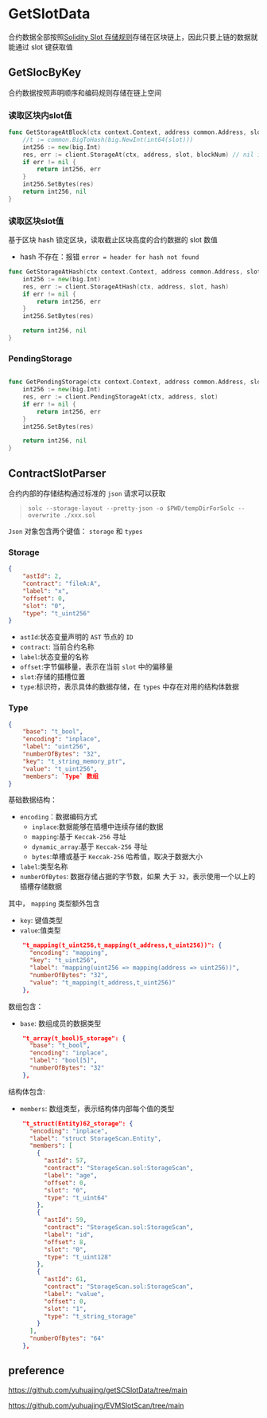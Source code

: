 # GetSlotData
合约数据全部按照[Solidity Slot 存储规则](https://yuhuajing.github.io/solidity-book/milestone_1/static-slot-storage.html)存储在区块链上，因此只要上链的数据就能通过 slot 键获取值
## GetSlocByKey
合约数据按照声明顺序和编码规则存储在链上空间
### 读取区块内slot值
```go
func GetStorageAtBlock(ctx context.Context, address common.Address, slot common.Hash, blockNum *big.Int) (*big.Int, error) {
	//t := common.BigToHash(big.NewInt(int64(slot)))
	int256 := new(big.Int)
	res, err := client.StorageAt(ctx, address, slot, blockNum) // nil is the latest blockNum
	if err != nil {
		return int256, err
	}
	int256.SetBytes(res)
	return int256, nil
}
```
### 读取区块slot值
基于区块 hash 锁定区块，读取截止区块高度的合约数据的 slot 数值
- hash 不存在：报错 `error = header for hash not found`
```go
func GetStorageAtHash(ctx context.Context, address common.Address, slot common.Hash, hash common.Hash) (*big.Int, error) {
	int256 := new(big.Int)
	res, err := client.StorageAtHash(ctx, address, slot, hash)
	if err != nil {
		return int256, err
	}
	int256.SetBytes(res)

	return int256, nil
}
```
### PendingStorage
```go

func GetPendingStorage(ctx context.Context, address common.Address, slot common.Hash) (*big.Int, error) {
	int256 := new(big.Int)
	res, err := client.PendingStorageAt(ctx, address, slot)
	if err != nil {
		return int256, err
	}
	int256.SetBytes(res)

	return int256, nil
}
```
## ContractSlotParser
合约内部的存储结构通过标准的 `json` 请求可以获取 
> `solc --storage-layout --pretty-json -o $PWD/tempDirForSolc --overwrite ./xxx.sol`

`Json` 对象包含两个键值： `storage` 和 `types`
### Storage
```json
{
    "astId": 2,
    "contract": "fileA:A",
    "label": "x",
    "offset": 0,
    "slot": "0",
    "type": "t_uint256"
}
```
- `astId`:状态变量声明的 `AST` 节点的 `ID`
- `contract`: 当前合约名称
- `label`:状态变量的名称
- `offset`:字节偏移量，表示在当前 `slot` 中的偏移量
- `slot`:存储的插槽位置
- `type`:标识符，表示具体的数据存储，在 `types` 中存在对用的结构体数据
### Type
```json
{
    "base": "t_bool",
    "encoding": "inplace",
    "label": "uint256",
    "numberOfBytes": "32",
    "key": "t_string_memory_ptr",
    "value": "t_uint256",
    "members": `Type` 数组
}
```
基础数据结构：
- `encoding`：数据编码方式
  - `inplace`:数据能够在插槽中连续存储的数据
  - `mapping`:基于 `Keccak-256` 寻址
  - `dynamic_array`:基于 `Keccak-256` 寻址
  - `bytes`:单槽或基于 `Keccak-256` 哈希值，取决于数据大小
- `label`:类型名称
- `numberOfBytes`: 数据存储占据的字节数，如果 大于 `32`，表示使用一个以上的插槽存储数据

其中， `mapping` 类型额外包含
- `key`: 键值类型
- `value`:值类型
```json
    "t_mapping(t_uint256,t_mapping(t_address,t_uint256))": {
      "encoding": "mapping",
      "key": "t_uint256",
      "label": "mapping(uint256 => mapping(address => uint256))",
      "numberOfBytes": "32",
      "value": "t_mapping(t_address,t_uint256)"
    },
```

数组包含：
- `base`: 数组成员的数据类型
```json
    "t_array(t_bool)5_storage": {
      "base": "t_bool",
      "encoding": "inplace",
      "label": "bool[5]",
      "numberOfBytes": "32"
    },
```

结构体包含:
- `members`: 数组类型，表示结构体内部每个值的类型
```json
    "t_struct(Entity)62_storage": {
      "encoding": "inplace",
      "label": "struct StorageScan.Entity",
      "members": [
        {
          "astId": 57,
          "contract": "StorageScan.sol:StorageScan",
          "label": "age",
          "offset": 0,
          "slot": "0",
          "type": "t_uint64"
        },
        {
          "astId": 59,
          "contract": "StorageScan.sol:StorageScan",
          "label": "id",
          "offset": 8,
          "slot": "0",
          "type": "t_uint128"
        },
        {
          "astId": 61,
          "contract": "StorageScan.sol:StorageScan",
          "label": "value",
          "offset": 0,
          "slot": "1",
          "type": "t_string_storage"
        }
      ],
      "numberOfBytes": "64"
    },
```

## preference
https://github.com/yuhuajing/getSCSlotData/tree/main

https://github.com/yuhuajing/EVMSlotScan/tree/main
